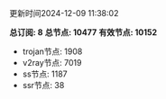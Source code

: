 更新时间2024-12-09 11:38:02

**总订阅: 8**
**总节点: 10477**
**有效节点: 10152**
- trojan节点: 1908
- v2ray节点: 7019
- ss节点: 1187
- ssr节点: 38
